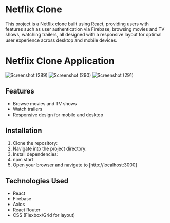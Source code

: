 # Netflix Clone
This project is a Netflix clone built using React, providing users with features such as user authentication via Firebase, browsing movies and TV shows, watching trailers, all designed with a responsive layout for optimal user experience across desktop and mobile devices.
# Netflix Clone Application
![Screenshot (289)](https://github.com/amalsaj/Netflix_Clone-using-React/assets/103961626/942f6f53-16a8-4333-b3f7-8fd9eb30d594)
![Screenshot (290)](https://github.com/amalsaj/Netflix_Clone-using-React/assets/103961626/62a6fdb2-7421-47db-8bd7-86c0b0a0900d)
![Screenshot (291)](https://github.com/amalsaj/Netflix_Clone-using-React/assets/103961626/1f7ec49c-fac7-447f-9711-20de08c196a0)



## Features

- Browse movies and TV shows
- Watch trailers
- Responsive design for mobile and desktop

## Installation

1. Clone the repository:
2. Navigate into the project directory:
3. Install dependencies:
4. npm start
4. Open your browser and navigate to [http://localhost:3000]

## Technologies Used

- React
- Firebase
- Axios
- React Router
- CSS (Flexbox/Grid for layout)
